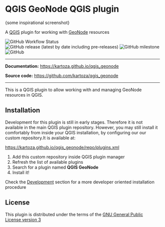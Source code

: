 # QGIS GeoNode QGIS plugin

{some inspirational screenshot}

A [QGIS] plugin for working with [GeoNode] resources

[QGIS]: https://qgis.org
[GeoNode]: https://geonode.org

![GitHub Workflow Status](https://img.shields.io/github/workflow/status/kartoza/qgis_geonode/Continuous%20Integration)
![GitHub release (latest by date including pre-releases)](https://img.shields.io/github/v/release/kartoza/qgis_geonode?include_prereleases)
![GitHub milestone](https://img.shields.io/github/milestones/progress-percent/kartoza/qgis_geonode/2)
![GitHub](https://img.shields.io/github/license/kartoza/qgis_geonode)

---

**Documentation:** <https://kartoza.github.io/qgis_geonode>

**Source code:** <https://github.com/kartoza/qgis_geonode>

---

This is a QGIS plugin to allow working with and managing GeoNode resources in QGIS.


## Installation

Development for this plugin is still in early stages. Therefore it is not available in
the main QGIS plugin repository. However, you may still install it comfortably from 
inside your QGIS installation, by configuring our our custom repository.It is available 
at:

<https://kartoza.github.io/qgis_geonode/repo/plugins.xml>

1. Add this custom repository inside QGIS plugin manager
2. Refresh the list of available plugins
2. Search for a plugin named **QGIS GeoNode**
2. Install it!

Check the [Development](development.md) section for a more developer oriented 
installation procedure 


## License

This plugin is distributed under the terms of the 
[GNU General Public License version 3](https://www.gnu.org/licenses/gpl-3.0.en.html)